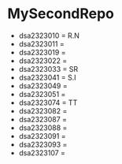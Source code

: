 # MySecondRepo

- dsa2323010 = R.N
- dsa2323011 = 
- dsa2323019 = 
- dsa2323022 = 
- dsa2323033 = SR
- dsa2323041 = S.I
- dsa2323049 = 
- dsa2323051 = 
- dsa2323074 = TT
- dsa2323082 = 
- dsa2323087 = 
- dsa2323088 = 
- dsa2323091 = 
- dsa2323093 = 
- dsa2323107 = 
